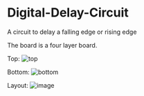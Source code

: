 # Digital-Delay-Circuit
A circuit to delay a falling edge or rising edge

The board is a four layer board.

Top:
![top](https://user-images.githubusercontent.com/103216308/195992954-642c3134-2152-45e3-b8ef-286771f7058a.jpg)

Bottom:
![bottom](https://user-images.githubusercontent.com/103216308/195992952-283276b8-5f5d-42bd-936e-ef31f010a9aa.jpg)

Layout:
![image](https://user-images.githubusercontent.com/103216308/195992772-4d2fb8f6-c37f-4b45-8169-0c4564a505bd.png)
